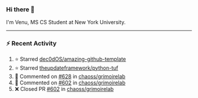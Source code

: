 ### Hi there 👋

I'm Venu, MS CS Student at New York University.

---

### :zap: Recent Activity

<!--RECENT_ACTIVITY:start-->
1. ⭐ Starred [dec0dOS/amazing-github-template](https://github.com/dec0dOS/amazing-github-template)
2. ⭐ Starred [theupdateframework/python-tuf](https://github.com/theupdateframework/python-tuf)
3. 💬 Commented on [#628](https://github.com/chaoss/grimoirelab/pull/628#discussion_r1473680606) in [chaoss/grimoirelab](https://github.com/chaoss/grimoirelab)
4. 💬 Commented on [#602](https://github.com/chaoss/grimoirelab/pull/602#issuecomment-1920299106) in [chaoss/grimoirelab](https://github.com/chaoss/grimoirelab)
5. ❌ Closed PR [#602](https://github.com/chaoss/grimoirelab/pull/602) in [chaoss/grimoirelab](https://github.com/chaoss/grimoirelab)
<!--RECENT_ACTIVITY:end-->

<!--
**vchrombie/vchrombie** is a ✨ _special_ ✨ repository because its `README.md` (this file) appears on your GitHub profile.

Here are some ideas to get you started:

- 🔭 I’m currently working on ...
- 🌱 I’m currently learning ...
- 👯 I’m looking to collaborate on ...
- 🤔 I’m looking for help with ...
- 💬 Ask me about ...
- 📫 How to reach me: ...
- 😄 Pronouns: ...
- ⚡ Fun fact: ...
-->
